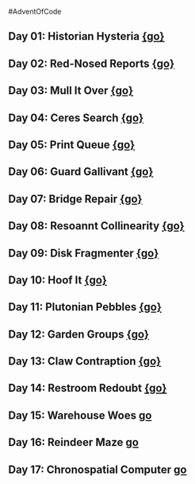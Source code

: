#AdventOfCode

## Day 01: Historian Hysteria [{go}](./day01/Instructions.md)

## Day 02: Red-Nosed Reports [{go}](./day02/Instructions.md)

## Day 03: Mull It Over [{go}](./day03/Instructions.md)

## Day 04: Ceres Search [{go}](./day04/Instructions.md)

## Day 05: Print Queue [{go}](./day05/Instructions.md)

## Day 06: Guard Gallivant [{go}](./day06/Instructions.md)

## Day 07: Bridge Repair [{go}](./day07/Instructions.md)

## Day 08: Resoannt Collinearity [{go}](./day08/Instructions.md)

## Day 09: Disk Fragmenter [{go}](./day09/Instructions.md)

## Day 10: Hoof It [{go}](./day10/Instructions.md)

## Day 11: Plutonian Pebbles [{go}](./day11/Instructions.md)

## Day 12: Garden Groups [{go}](./day12/Instructions.md)

## Day 13: Claw Contraption [{go}](./day13/Instructions.md)

## Day 14: Restroom Redoubt [{go}](./day14/Instructions.md)

## Day 15: Warehouse Woes [go](./day15/Instructions.md)

## Day 16: Reindeer Maze [go](./day16/Instructions.md)

## Day 17: Chronospatial Computer [go](./day17/Instructions.md)
